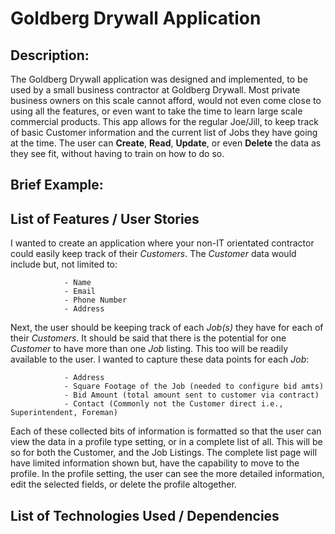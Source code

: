 # Goldberg Drywall Application

## Description:

The Goldberg Drywall application was designed and implemented, to be used by a small business contractor at Goldberg Drywall. Most private business owners on this scale cannot afford, would not even come close to using all the features, or even want to take the time to learn large scale commercial products. This app allows for the regular Joe/Jill, to keep track of basic Customer information and the current list of Jobs they have going at the time. The user can **Create**, **Read**, **Update**, or even **Delete** the data as they see fit, without having to train on how to do so.

## Brief Example:


## List of Features / User Stories

I wanted to create an application where your non-IT orientated contractor could easily keep track of their _Customers_. The _Customer_ data would include but, not limited to:

                - Name
                - Email
                - Phone Number
                - Address

Next, the user should be keeping track of each _Job(s)_ they have for each of their _Customers_. It should be said that there is the potential for one _Customer_ to have more than one _Job_ listing. This too will be readily available to the user. I wanted to capture these data points for each _Job_:

                - Address
                - Square Footage of the Job (needed to configure bid amts)
                - Bid Amount (total amount sent to customer via contract)
                - Contact (Commonly not the Customer direct i.e., Superintendent, Foreman)

Each of these collected bits of information is formatted so that the user can view the data in a profile type setting, or in a complete list of all. This will be so for both the Customer, and the Job Listings. The complete list page will have limited information shown but, have the capability to move to the profile. In the profile setting, the user can see the more detailed information, edit the selected fields, or delete the profile altogether.

## List of Technologies Used / Dependencies